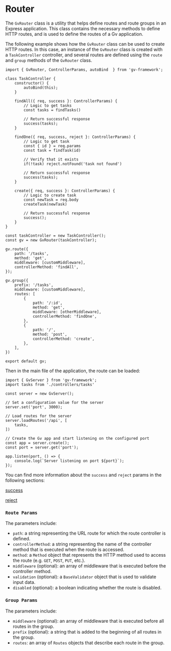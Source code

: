 # Router

The `GvRouter` class is a utility that helps define routes and route groups in an Express application. This class contains the necessary methods to define HTTP routes, and is used to define the routes of a Gv application.

The following example shows how the `GvRouter` class can be used to create HTTP routes. In this case, an instance of the `GvRouter` class is created with a `TaskController` controller, and several routes are defined using the `route` and `group` methods of the `GvRouter` class.

```tsx
import { GvRouter, ControllerParams, autoBind  } from 'gv-framework';

class TaskController {
	constructor() {
		autoBind(this);
	}

	findAll({ req, success }: ControllerParams) {
		// Logic to get tasks
		const tasks = findTasks()

		// Return successful response
		success(tasks);
	}

	findOne({ req, success, reject }: ControllerParams) {
		// Logic to get task
		const { id } = req.params
		const task = findTask(id)

		// Verify that it exists
		if(!task) reject.notFound('task not found')

		// Return successful response
		success(tasks);
	}

	create({ req, success }: ControllerParams) {
		// Logic to create task
		const newTask = req.body
		createTask(newTask)

		// Return successful response
		success();
	}
}

const taskController = new TaskController();
const gv = new GvRouter(taskController);

gv.route({
	path: '/tasks',
	method: 'get',
	middleware: [customMiddleware],
	controllerMethod: 'findAll',
});

gv.group({
	prefix: '/tasks',
	middleware: [customMiddleware],
	routes: [
	    {
			path: '/:id',
			method: 'get',
			middleware: [otherMiddleware],
			controllerMethod: 'findOne',
	    },
	    {
			path: '/',
			method: 'post',
			controllerMethod: 'create',
		},
	],
})

export default gv;

```

Then in the main file of the application, the route can be loaded:

```tsx
import { GvServer } from 'gv-framework';
import tasks from './controllers/tasks'

const server = new GvServer();

// Set a configuration value for the server
server.set('port', 3000);

// Load routes for the server
server.loadRoutes('/api', [
	tasks,
])

// Create the Gv app and start listening on the configured port
const app = server.create();
const port = server.get('port');

app.listen(port, () => {
	console.log(`Server listening on port ${port}`);
});

```

You can find more information about the `success` and `reject` params in the following sections:

[success](router/success.md)

[reject](router/reject.md)

### `Route Params`

The parameters include:

- `path`: a string representing the URL route for which the route controller is defined.
- `controllerMethod`: a string representing the name of the controller method that is executed when the route is accessed.
- `method`: a `Method` object that represents the HTTP method used to access the route (e.g. `GET`, `POST`, `PUT`, etc.).
- `middleware` (optional): an array of middleware that is executed before the controller method.
- `validation` (optional): a `BaseValidator` object that is used to validate input data.
- `disabled` (optional): a boolean indicating whether the route is disabled.

### `Group Params`

The parameters include:

- `middleware` (optional): an array of middleware that is executed before all routes in the group.
- `prefix` (optional): a string that is added to the beginning of all routes in the group.
- `routes`: an array of `Routes` objects that describe each route in the group.